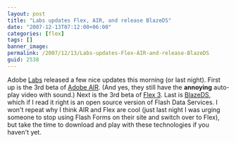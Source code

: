 ```yaml
---
layout: post
title: "Labs updates Flex, AIR, and release BlazeDS"
date: "2007-12-13T07:12:00+06:00"
categories: [flex]
tags: []
banner_image: 
permalink: /2007/12/13/Labs-updates-Flex-AIR-and-release-BlazeDS
guid: 2538
---
```


Adobe <a href="http://labs.adobe.com">Labs</a> released a few nice updates this morning (or last night). First up is the 3rd beta of <a href="http://labs.adobe.com/technologies/air/">Adobe AIR</a>. (And yes, they still have the <b>annoying</b> auto-play video with sound.) Next is the 3rd beta of <a href="http://labs.adobe.com/technologies/flex/">Flex 3</a>. Last is <a href="http://labs.adobe.com/technologies/blazeds/">BlazeDS</a>, which if I read it right is an open source version of Flash Data Services. I won't repeat why I think AIR and Flex are cool (just last night I was urging someone to stop using Flash Forms on their site and switch over to Flex), but take the time to download and play with these technologies if you haven't yet.
